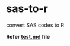# sas-to-r
convert SAS codes to R

**Refer [test.md](https://github.com/banerjeesoumya15/sas-to-r/blob/main/README.md) file**
